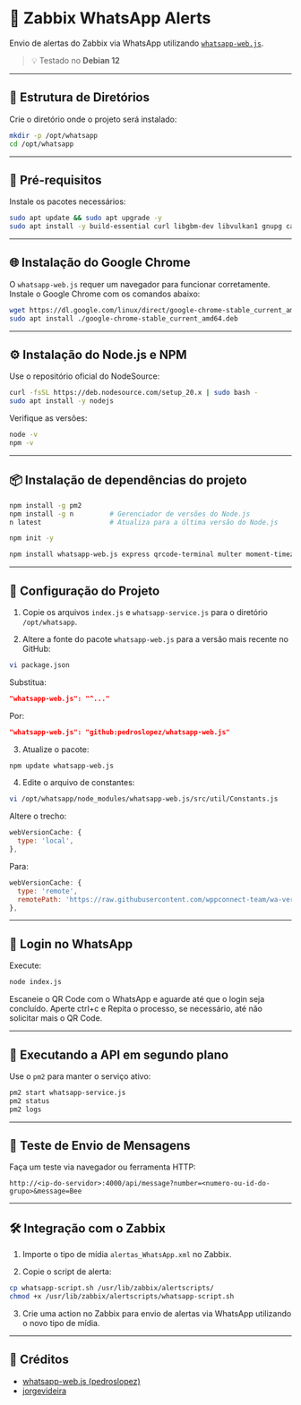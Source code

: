 # 📲 Zabbix WhatsApp Alerts

Envio de alertas do Zabbix via WhatsApp utilizando [`whatsapp-web.js`](https://github.com/pedroslopez/whatsapp-web.js).

> 💡 Testado no **Debian 12**

---

## 📁 Estrutura de Diretórios

Crie o diretório onde o projeto será instalado:

```bash
mkdir -p /opt/whatsapp
cd /opt/whatsapp
```

---

## 🧰 Pré-requisitos

Instale os pacotes necessários:

```bash
sudo apt update && sudo apt upgrade -y
sudo apt install -y build-essential curl libgbm-dev libvulkan1 gnupg ca-certificates
```

---

## 🌐 Instalação do Google Chrome

O `whatsapp-web.js` requer um navegador para funcionar corretamente. Instale o Google Chrome com os comandos abaixo:

```bash
wget https://dl.google.com/linux/direct/google-chrome-stable_current_amd64.deb
sudo apt install ./google-chrome-stable_current_amd64.deb
```

---

## ⚙️ Instalação do Node.js e NPM

Use o repositório oficial do NodeSource:

```bash
curl -fsSL https://deb.nodesource.com/setup_20.x | sudo bash -
sudo apt install -y nodejs
```

Verifique as versões:

```bash
node -v
npm -v
```

---

## 📦 Instalação de dependências do projeto

```bash
npm install -g pm2
npm install -g n         # Gerenciador de versões do Node.js
n latest                 # Atualiza para a última versão do Node.js

npm init -y

npm install whatsapp-web.js express qrcode-terminal multer moment-timezone
```

---

## 🧾 Configuração do Projeto

1. Copie os arquivos `index.js` e `whatsapp-service.js` para o diretório `/opt/whatsapp`.

2. Altere a fonte do pacote `whatsapp-web.js` para a versão mais recente no GitHub:

```bash
vi package.json
```

Substitua:

```json
"whatsapp-web.js": "^..."
```

Por:

```json
"whatsapp-web.js": "github:pedroslopez/whatsapp-web.js"
```

3. Atualize o pacote:

```bash
npm update whatsapp-web.js
```

4. Edite o arquivo de constantes:

```bash
vi /opt/whatsapp/node_modules/whatsapp-web.js/src/util/Constants.js
```

Altere o trecho:

```js
webVersionCache: {
  type: 'local',
},
```

Para:

```js
webVersionCache: {
  type: 'remote',
  remotePath: 'https://raw.githubusercontent.com/wppconnect-team/wa-version/main/html/2.2412.54.html',
},
```

---

## 🔐 Login no WhatsApp

Execute:

```bash
node index.js
```

Escaneie o QR Code com o WhatsApp e aguarde até que o login seja concluído. Aperte ctrl+c e Repita o processo, se necessário, até não solicitar mais o QR Code.

---

## 🚀 Executando a API em segundo plano

Use o `pm2` para manter o serviço ativo:

```bash
pm2 start whatsapp-service.js
pm2 status
pm2 logs
```

---

## 🧪 Teste de Envio de Mensagens

Faça um teste via navegador ou ferramenta HTTP:

```
http://<ip-do-servidor>:4000/api/message?number=<numero-ou-id-do-grupo>&message=Bee
```

---

## 🛠️ Integração com o Zabbix

1. Importe o tipo de mídia `alertas_WhatsApp.xml` no Zabbix.

2. Copie o script de alerta:

```bash
cp whatsapp-script.sh /usr/lib/zabbix/alertscripts/
chmod +x /usr/lib/zabbix/alertscripts/whatsapp-script.sh
```

3. Crie uma action no Zabbix para envio de alertas via WhatsApp utilizando o novo tipo de mídia.

---

## 🙌 Créditos

- [whatsapp-web.js (pedroslopez)](https://github.com/pedroslopez/whatsapp-web.js)
- [jorgevideira](https://github.com/jorgevideira)
